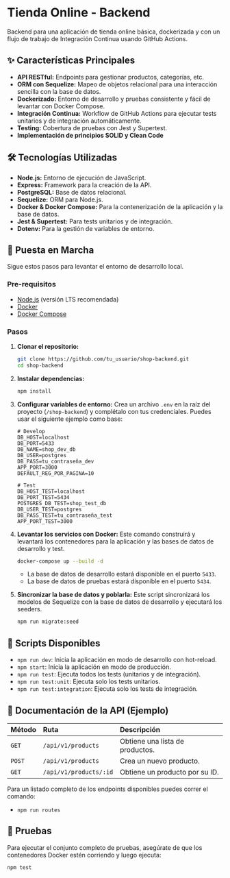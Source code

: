 # Tienda Online - Backend

Backend para una aplicación de tienda online básica, dockerizada y con un flujo de trabajo de Integración Continua usando GitHub Actions.

<!-- Aquí puedes agregar badges de estado del build, cobertura, etc. -->
<!--
[![Build Status](https://github.com/tu_usuario/shop-backend/actions/workflows/backend.yml/badge.svg)](https://github.com/tu_usuario/shop-backend/actions/workflows/backend.yml)
-->

## ✨ Características Principales

*   **API RESTful:** Endpoints para gestionar productos, categorías, etc.
*   **ORM con Sequelize:** Mapeo de objetos relacional para una interacción sencilla con la base de datos.
*   **Dockerizado:** Entorno de desarrollo y pruebas consistente y fácil de levantar con Docker Compose.
*   **Integración Continua:** Workflow de GitHub Actions para ejecutar tests unitarios y de integración automáticamente.
*   **Testing:** Cobertura de pruebas con Jest y Supertest.
*   **Implementación de principios SOLID y Clean Code** 

## 🛠️ Tecnologías Utilizadas

*   **Node.js:** Entorno de ejecución de JavaScript.
*   **Express:** Framework para la creación de la API.
*   **PostgreSQL:** Base de datos relacional.
*   **Sequelize:** ORM para Node.js.
*   **Docker & Docker Compose:** Para la contenerización de la aplicación y la base de datos.
*   **Jest & Supertest:** Para tests unitarios y de integración.
*   **Dotenv:** Para la gestión de variables de entorno.

## 🚀 Puesta en Marcha

Sigue estos pasos para levantar el entorno de desarrollo local.

### Pre-requisitos

*   [Node.js](https://nodejs.org/) (versión LTS recomendada)
*   [Docker](https://www.docker.com/get-started)
*   [Docker Compose](https://docs.docker.com/compose/install/)

### Pasos

1.  **Clonar el repositorio:**
    ```bash
    git clone https://github.com/tu_usuario/shop-backend.git
    cd shop-backend
    ```

2.  **Instalar dependencias:**
    ```bash
    npm install
    ```

3.  **Configurar variables de entorno:**
    Crea un archivo `.env` en la raíz del proyecto (`/shop-backend`) y complétalo con tus credenciales. Puedes usar el siguiente ejemplo como base:

    ```env
    # Develop
    DB_HOST=localhost
    DB_PORT=5433
    DB_NAME=shop_dev_db
    DB_USER=postgres
    DB_PASS=tu_contraseña_dev
    APP_PORT=3000
    DEFAULT_REG_POR_PAGINA=10

    # Test
    DB_HOST_TEST=localhost
    DB_PORT_TEST=5434
    POSTGRES_DB_TEST=shop_test_db
    DB_USER_TEST=postgres
    DB_PASS_TEST=tu_contraseña_test
    APP_PORT_TEST=3000
    ```

4.  **Levantar los servicios con Docker:**
    Este comando construirá y levantará los contenedores para la aplicación y las bases de datos de desarrollo y test.
    ```bash
    docker-compose up --build -d
    ```
    *   La base de datos de desarrollo estará disponible en el puerto `5433`.
    *   La base de datos de pruebas estará disponible en el puerto `5434`.

5.  **Sincronizar la base de datos y poblarla:**
    Este script sincronizará los modelos de Sequelize con la base de datos de desarrollo y ejecutará los seeders.
    ```bash
    npm run migrate:seed
    ```

## 📜 Scripts Disponibles

*   `npm run dev`: Inicia la aplicación en modo de desarrollo con hot-reload.
*   `npm start`: Inicia la aplicación en modo de producción.
*   `npm run test`: Ejecuta todos los tests (unitarios y de integración).
*   `npm run test:unit`: Ejecuta solo los tests unitarios.
*   `npm run test:integration`: Ejecuta solo los tests de integración.

## 📝 Documentación de la API (Ejemplo)

| Método | Ruta                | Descripción                  |
| :----- | :------------------ | :--------------------------- |
| `GET`  | `/api/v1/products`  | Obtiene una lista de productos. |
| `POST` | `/api/v1/products`  | Crea un nuevo producto.      |
| `GET`  | `/api/v1/products/:id` | Obtiene un producto por su ID. |

Para un listado completo de los endpoints disponibles puedes correr el comando:

* `npm run routes`

## 🧪 Pruebas

Para ejecutar el conjunto completo de pruebas, asegúrate de que los contenedores Docker estén corriendo y luego ejecuta:

```bash
npm test
```

